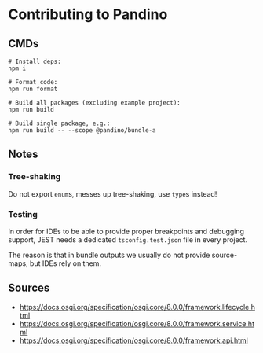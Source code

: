 # Contributing to Pandino

## CMDs

```
# Install deps:
npm i

# Format code:
npm run format

# Build all packages (excluding example project):
npm run build

# Build single package, e.g.:
npm run build -- --scope @pandino/bundle-a
```

## Notes

### Tree-shaking
Do not export `enum`s, messes up tree-shaking, use `type`s instead!

### Testing

In order for IDEs to be able to provide proper breakpoints and debugging support, JEST needs a dedicated
`tsconfig.test.json` file in every project.

The reason is that in bundle outputs we usually do not provide source-maps, but IDEs rely on them.

## Sources

- https://docs.osgi.org/specification/osgi.core/8.0.0/framework.lifecycle.html
- https://docs.osgi.org/specification/osgi.core/8.0.0/framework.service.html
- https://docs.osgi.org/specification/osgi.core/8.0.0/framework.api.html
